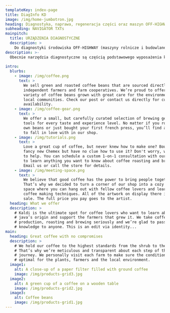 ```yaml
---
templateKey: index-page
title: DiagInfo KD
image: /img/home-jumbotron.jpg
heading: Diagnostyka, naprawa, regeneracja części oraz maszyn OFF-HIGHWAY.
subheading: NAVIGATOR TXTs
mainpitch:
  title: URZĄDZENIA DIAGNOSTYCZNE
  description: >
    Do diagnostyki środowiska OFF-HIGHWAY (maszyny rolnicze i budowlane) Texa proponuje zestaw NAVIGATOR TXTs i niezwykle wytrzymały AXONE NEMO 2, który może być z powodzeniem stosowany również w trudnych warunkach pogodowych poza warsztatem. Alternatywnie, NAVIGATOR TXTs może być także skonfigurowany do pracy z komputerem PC dzięki modułowi Bluetooth i w tej konfiguracji obsługuje diagnostykę wszystkich typów pojazdów w środowiskach TRUCK, CAR, MARINE i BIKE.
description: >-
  Obecnie narzędzia diagnostyczne są częścią podstawowego wyposażenia każdego warsztatu. Jakakolwiek naprawa wymaga konfiguracji i aktywacji obecnie możliwej do wykonania tylko poprzez narzędzie diagnostyczne. Nawet przeglądy czy okresowe serwisowanie wymagają użycia sprzętu diagnostycznego do gaszenia kontrolek serwisowych, kontroli sprawności układów czy też aktywacji różnych systemów. NAVIGATOR TXTs 26pin jest najnowszym diagnostycznym interfejsem wielomarkowym TEXA; to potężne narzędzie autodiagnostyczne i diagnostyczne. Podłączane jest bezpośrednio do gniazda diagnostycznego pojazdu i komunikuje się przez Bluetooth z z jednostkami wyświetlającymi takimi jak AXONE Nemo, AXONE 4 Mini, MULTI PEGASO lub PC Windows.
  
intro:
  blurbs:
    - image: /img/coffee.png
      text: >
        We sell green and roasted coffee beans that are sourced directly from
        independent farmers and farm cooperatives. We’re proud to offer a
        variety of coffee beans grown with great care for the environment and
        local communities. Check our post or contact us directly for current
        availability.
    - image: /img/coffee-gear.png
      text: >
        We offer a small, but carefully curated selection of brewing gear and
        tools for every taste and experience level. No matter if you roast your
        own beans or just bought your first french press, you’ll find a gadget
        to fall in love with in our shop.
    - image: /img/tutorials.png
      text: >
        Love a great cup of coffee, but never knew how to make one? Bought a
        fancy new Chemex but have no clue how to use it? Don't worry, we’re here
        to help. You can schedule a custom 1-on-1 consultation with our baristas
        to learn anything you want to know about coffee roasting and brewing.
        Email us or call the store for details.
    - image: /img/meeting-space.png
      text: >
        We believe that good coffee has the power to bring people together.
        That’s why we decided to turn a corner of our shop into a cozy meeting
        space where you can hang out with fellow coffee lovers and learn about
        coffee making techniques. All of the artwork on display there is for
        sale. The full price you pay goes to the artist.
  heading: What we offer
  description: >
    # Kaldi is the ultimate spot for coffee lovers who want to learn about their
    # java’s origin and support the farmers that grew it. We take coffee
    # production, roasting and brewing seriously and we’re glad to pass that
    # knowledge to anyone. This is an edit via identity...
main:
  heading: Great coffee with no compromises
  description: >
    # We hold our coffee to the highest standards from the shrub to the cup.
    # That’s why we’re meticulous and transparent about each step of the coffee’s
    # journey. We personally visit each farm to make sure the conditions are
    # optimal for the plants, farmers and the local environment.
  image1:
    alt: A close-up of a paper filter filled with ground coffee
    image: /img/products-grid3.jpg
  image2:
    alt: A green cup of a coffee on a wooden table
    image: /img/products-grid2.jpg
  image3:
    alt: Coffee beans
    image: /img/products-grid1.jpg
---
```

